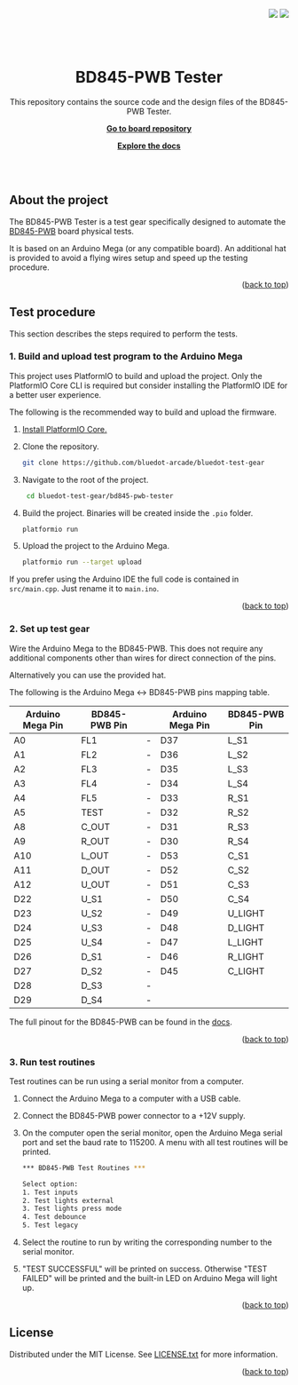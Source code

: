 <p align="right">
    <a name="readme-top"></a>
    <a href="/LICENSE.txt"><img src="https://img.shields.io/badge/license-MIT-green" /></a> <a href=""><img src="https://img.shields.io/badge/version-0.0.1-red" /></a> 
</p>
<br><br>
<p align="center">
    <h1 align="center">BD845-PWB Tester</h1>
    <p align="center">This repository contains the source code and the design files of the BD845-PWB Tester.</p>
    <p align="center"><strong><a href="https://github.com/bluedot-arcade/bd845-pwb-board">Go to board repository</a></strong></p>
    <p align="center"><strong><a href="https://docs.bluedotarcade.com/boards/bd845-pwb">Explore the docs</a></strong></p>
    <br><br>
</p>

## About the project

The BD845-PWB Tester is a test gear specifically designed to automate the [BD845-PWB] board physical tests. 

It is based on an Arduino Mega (or any compatible board). An additional hat is provided to avoid a flying wires setup and speed up the testing procedure.

<p align="right">(<a href="#readme-top">back to top</a>)</p>

## Test procedure

This section describes the steps required to perform the tests.

### 1. Build and upload test program to the Arduino Mega

This project uses PlatformIO to build and upload the project. Only the PlatformIO Core CLI is required but consider installing the PlatformIO IDE for a better user experience.

The following is the recommended way to build and upload the firmware.

1. [Install PlatformIO Core.][PlatformIO Core Docs]

2. Clone the repository.
    ```bash
    git clone https://github.com/bluedot-arcade/bluedot-test-gear
    ```

3. Navigate to the root of the project.
   ```bash
    cd bluedot-test-gear/bd845-pwb-tester
    ```

4. Build the project. Binaries will be created inside the `.pio` folder.
    ```bash
    platformio run
    ```
    
5. Upload the project to the Arduino Mega.
    ```bash
    platformio run --target upload
    ```

If you prefer using the Arduino IDE the full code is contained in `src/main.cpp`. Just rename it to `main.ino`.

<p align="right">(<a href="#readme-top">back to top</a>)</p>

### 2. Set up test gear

Wire the Arduino Mega to the BD845-PWB. This does not require any additional components other than wires for direct connection of the pins.

Alternatively you can use the provided hat.

The following is the Arduino Mega <-> BD845-PWB pins mapping table.

| Arduino Mega Pin | BD845-PWB Pin | | Arduino Mega Pin | BD845-PWB Pin |
| ---------------- | ------------- |-| ---------------- | ------------- |
| A0               | FL1           |-| D37              | L_S1          |
| A1               | FL2           |-| D36              | L_S2          |
| A2               | FL3           |-| D35              | L_S3          |
| A3               | FL4           |-| D34              | L_S4          |
| A4               | FL5           |-| D33              | R_S1          |
| A5               | TEST          |-| D32              | R_S2          |
| A8               | C_OUT         |-| D31              | R_S3          |
| A9               | R_OUT         |-| D30              | R_S4          |
| A10              | L_OUT         |-| D53              | C_S1          |
| A11              | D_OUT         |-| D52              | C_S2          |
| A12              | U_OUT         |-| D51              | C_S3          |
| D22              | U_S1          |-| D50              | C_S4          |
| D23              | U_S2          |-| D49              | U_LIGHT       |
| D24              | U_S3          |-| D48              | D_LIGHT       |
| D25              | U_S4          |-| D47              | L_LIGHT       |
| D26              | D_S1          |-| D46              | R_LIGHT       |
| D27              | D_S2          |-| D45              | C_LIGHT       |
| D28              | D_S3          |-|
| D29              | D_S4          |-|

The full pinout for the BD845-PWB can be found in the [docs][BD845-PWB Docs].

<p align="right">(<a href="#readme-top">back to top</a>)</p>

### 3. Run test routines

Test routines can be run using a serial monitor from a computer.

1. Connect the Arduino Mega to a computer with a USB cable.
2. Connect the BD845-PWB power connector to a +12V supply.
3. On the computer open the serial monitor, open the Arduino Mega serial port and set the baud rate to 115200. A menu with all test routines will be printed.
   
    ```bash
    *** BD845-PWB Test Routines ***

    Select option:
    1. Test inputs
    2. Test lights external
    3. Test lights press mode
    4. Test debounce
    5. Test legacy
    ```
4. Select the routine to run by writing the corresponding number to the serial monitor.
5. "TEST SUCCESSFUL" will be printed on success. Otherwise "TEST FAILED" will be printed and the built-in LED on Arduino Mega will light up.

<p align="right">(<a href="#readme-top">back to top</a>)</p>

## License

Distributed under the MIT License. See [LICENSE.txt] for more information.

<p align="right">(<a href="#readme-top">back to top</a>)</p>


[LICENSE.txt]: /LICENSE.txt
[PlatformIO Core Docs]: https://dohttps://docs.bluedotarcade.com/boards/bd845-pwbcs.platformio.org/en/latest/core/index.html
[PlatformIO Docs]: https://docs.platformio.org/
[BD845-PWB]: https://github.com/bluedot-arcade/bd845-pwb-board
[BD845-PWB Docs]: https://docs.bluedotarcade.com/boards/bd845-pwb